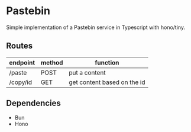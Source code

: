 # Pastebin
Simple implementation of a Pastebin service in Typescript with hono/tiny.

## Routes
| endpoint | method | function                    |
| -------- | ------ | --------------------------- |
| /paste   | POST   | put a content               |
| /copy/id | GET    | get content based on the id |

## Dependencies
- Bun
- Hono
